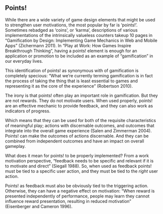 ## Points!

While there are a wide variety of game design elements that might be used to strengthen user motivations, the most popular by far is ‘points!’. Sometimes rebadged as ‘coins’, or ‘karma’, descriptions of various implementations of the intrinsically valueless counters takeup 10 pages in “Gamification by Design: Implementing Game Mechanics in Web and Mobile Apps” (Zichermann 2011).  In “Play at Work: How Games Inspire Breakthrough Thinking”, having a points! element is enough for an application or promotion to be included as an example of “gamification” in our everyday lives.

This identification of points! as synonymous with of gamification is completely specious: “What we’re currently terming gamification is in fact the process of taking the thing that is least essential to games and representing it as the core of the experience” (Robertson 2010).

The irony is that points! often play an important role in gamification.  But they are not rewards.  They do not motivate users.  When used properly, points! are an effective mechanic to provide feedback, and they can also work as indicators of progress.

Which means that they can be used for both of the requisite characteristics of meaningful play; actions with discernable outcomes, and outcomes that integrate into the overall game experience (Salen and Zimmerman 2004).  Points! can make the outcomes of actions discernable.  And they can be combined from independent outcomes and have an impact on overall gameplay.

What does it mean for points! to be properly implemented?  From a work motivation perspective, “feedback needs to be specific and relevant if it is to motivate and direct” (Siegall 1988).  So, when used as feedback points! must be tied to a specific user action, and they must be tied to the *right* user action.  

Points! as feedback must also be obviously tied to the triggering action. Otherwise, they can have a negative effect on motivation: “When reward is presented independently of performance, people may learn they cannot influence reward presentation, resulting in reduced motivation” (Eisenberger and Cameron 1996).
